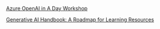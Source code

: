 <p>
<a href="https://github.com/microsoft/azure-openai-in-a-day-workshop">Azure OpenAI in A Day Workshop</a>
</p>
<p>
<a href="https://genai-handbook.github.io/">Generative AI Handbook: A Roadmap for Learning Resources</a>
</p>